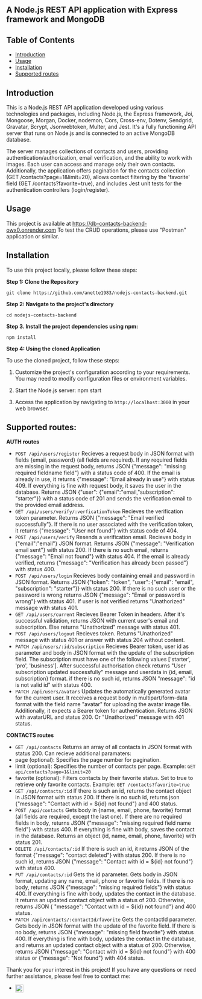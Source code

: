 ## A Node.js REST API application with Express framework and MongoDB

## Table of Contents

- [Introduction](#introduction)
- [Usage](#usage)
- [Installation](#installation)
- [Supported routes](#supported-routes)

## Introduction

This is a Node.js REST API application developed using various technologies and packages, including Node.js, the Express framework, Joi, Mongoose, Morgan, Docker, nodemon, Cors, Cross-env, Dotenv, Sendgrid, Gravatar, Bcrypt, Jsonwebtoken, Multer, and Jest. It's a fully functioning API server that runs on Node.js and is connected to an active MongoDB database.

The server manages collections of contacts and users, providing authentication/authorization, email verification, and the ability to work with images. Each user can access and manage only their own contacts. Additionally, the application offers pagination for the contacts collection (GET /contacts?page=1&limit=20), allows contact filtering by the 'favorite' field (GET /contacts?favorite=true), and includes Jest unit tests for the authentication controllers (login/register).

## Usage

This project is available at https://db-contacts-backend-owx0.onrender.com
To test the CRUD operations, please use "Postman" application or similar.


## Installation

To use this project locally, please follow these steps:

**Step 1: Clone the Repository**

```
git clone https://github.com/anette1983/nodejs-contacts-backend.git
```

**Step 2: Navigate to the project's directory**

```
cd nodejs-contacts-backend
```

**Step 3. Install the project dependencies using npm:**

```
npm install
```

**Step 4: Using the cloned Application**

To use the cloned project, follow these steps:

1. Customize the project's configuration according to your requirements. You may need to modify configuration files or environment variables.

2. Start the Node.js server:
   npm start

3. Access the application by navigating to `http://localhost:3000` in your web browser.

## Supported routes:

**AUTH routes**

- `POST /api/users/register` Recieves a request body in JSON format with fields {email, password} (all fields are required). If any required fields are missing in the request body, returns JSON {"message": "missing required fieldname field"} with a status code of 400. If the email is already in use, it returns {"message": "Email already in use"} with status 409. If everything is fine with request body, it saves the user in the database. Returns JSON {"user": {"email":"email,"subscription": "starter"}} with a status code of 201 and sends the verification email to the provided email address.
- `GET /api/users/verify/:verficationToken` Recieves the verification token parameter. Returns JSON {"message": "Email verified successfully"}. If there is no user associated with the verification token, it returns {"message": "User not found"} with status code of 404.
- `POST /api/users/verify` Resends a verification email. Recieves body in {"email":"email"} JSON format. Returns JSON {"message": "Verification email sent"} with status 200. If there is no such email, returns {"message": "Email not found"} with status 404. If the email is already verified, returns {"message": "Verification has already been passed"} with status 400.
- `POST /api/users/login` Recieves body containing email and password in JSON format. Returns JSON {"token": "token", "user": {"email": "email", "subscription": "starter"}} with status 200. If there is no such user or the password is wrong returns JSON {"message": "Email or password is wrong"} with status 401. If user is not verified returns "Unathorized" message with status 401.
- `GET /api/users/current` Recieves Bearer Token in headers. After it's successful validation, returns JSON with current user's email and subscription. Else returns "Unathorized" message with status 401.
- `POST /api/users/logout` Recieves token. Returns "Unathorized" message with status 401 or answer with status 204 without content.
- `PATCH /api/users/:id/subscription` Recieves Bearer token, user id as parameter and body in JSON format with the update of the subscription field. The subscription must have one of the following values ['starter', 'pro', 'business']. After successful authorisation check returns "User subscription updated successfully" message and userdata in {id, email, subscription} format. if there is no such id, returns JSON "message": "id is not valid id" with status 400.
- `PATCH /api/users/avatars` Updates the automatically generated avatar for the current user. It receives a request body in multipart/form-data format with the field name "avatar" for uploading the avatar image file. Additionally, it expects a Bearer token for authentication. Returns JSON with avatarURL and status 200. Or "Unathorized" message with 401 status.

**CONTACTS routes**

- `GET /api/contacts` Returns an array of all contacts in JSON format with status 200. Can recieve additional paramaters:
- page (optional): Specifies the page number for pagination. 
- limit (optional): Specifies the number of contacts per page. 
Example: `GET api/contacts?page=1&limit=20` 
- favorite (optional): Filters contacts by their favorite status. Set to true to retrieve only favorite contacts. 
Example: `GET /contacts?favorite=true`
- `GET /api/contacts/:id` If there is such an id, returns the contact object in JSON format with status 200. If there is no such id, returns json {"message": "Contact with id = ${id} not found"} and 400 status.
- `POST /api/contacts` Gets body in {name, email, phone, favorite} format (all fields are required, except the last one). If there are no required fields in body, returns JSON {"message": "missing required field name field"} with status 400. If everything is fine with body, saves the contact in the database. Returns an object {id, name, email, phone, favorite} with status 201.
- `DELETE /api/contacts/:id` If there is such an id, it returns JSON of the format {"message": "contact deleted"} with status 200. If there is no such id, returns JSON {"message": "Contact with id = ${id} not found"} with status 400.
- `PUT /api/contacts/:id` Gets the id parameter. Gets body in JSON format, updating any name, email, phone or favorite fields. If there is no body, returns JSON {"message": "missing required fields"} with status 400. If everything is fine with body, updates the contact in the database. It returns an updated contact object with a status of 200. Otherwise, returns JSON { "message": "Contact with id = ${id} not found"} and 400 status.
- `PATCH /api/contacts/:contactId/favorite` Gets the contactId parameter. Gets body in JSON format with the update of the favorite field. If there is no body, returns JSON {"message": "missing field favorite"} with status 400. If everything is fine with body, updates the contact in the database, and returns an updated contact object with a status of 200. Otherwise, returns JSON {"message": "Contact with id = ${id} not found"} with 400 status or {"message": "Not found"} with 404 status.



Thank you for your interest in this project! If you have any questions or need further assistance, please feel free to contact me:

- <a href="https://www.linkedin.com/in/hanna-konchakovska/"><img align="left" src="https://raw.githubusercontent.com/yushi1007/yushi1007/main/images/linkedin.svg" alt="Hanna | LinkedIn" width="21px"/></a>
